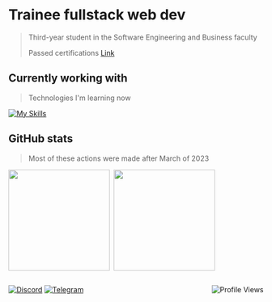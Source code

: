 # Trainee fullstack web dev
> Third-year student in the Software Engineering and Business faculty
>
> Passed certifications [Link](https://drive.google.com/drive/folders/1hVbQNhJGryLn6sOC-wVVqqti5A2VSOph?usp=sharing)

## Currently working with
> Technologies I'm learning now

[![My Skills](https://skillicons.dev/icons?i=mongodb,express,react,nodejs,nextjs,redux,docker)](https://skillicons.dev)

## GitHub stats
> Most of these actions were made after March of 2023


<div style="display: flex; flex-direction: row; gap: 8px;">
    <!-- GitHub Stats Card -->
    <img height="200"
        src="https://github-readme-stats-sigma-five.vercel.app/api?username=qboww&count_private=true&show_icons=true&theme=dark&hide_border=true&custom_title=My%20GitHub%20Stats" />
    <!-- GitHub Top Language Card -->
    <img height="200"
        src="https://github-readme-stats-sigma-five.vercel.app/api/top-langs/?username=qboww&langs_count=6&layout=compact&theme=dark&hide_border=true&hide=HTML&custom_title=Top%20Languages" />
</div>


##
[![Discord](https://img.shields.io/badge/Discord-%235865F2.svg?style=for-the-badge&logo=discord&logoColor=white)](https://discordapp.com/users/qboww)
[![Telegram](https://img.shields.io/badge/Telegram-2CA5E0?style=for-the-badge&logo=telegram&logoColor=white)](https://t.me/Yevhenii_Sarancha)
<img align="right" src="https://komarev.com/ghpvc/?username=qboww&style=for-the-badge&color=178600" alt="Profile Views">
